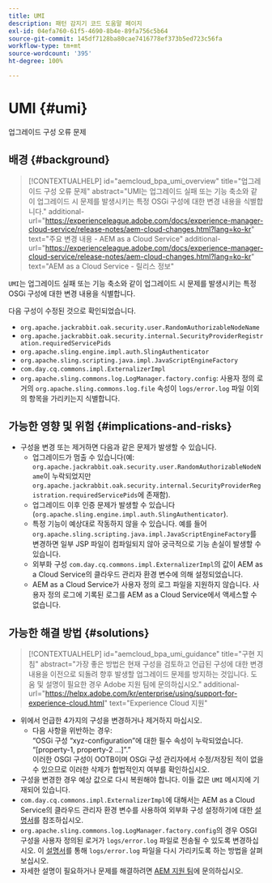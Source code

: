 ```yaml
---
title: UMI
description: 패턴 감지기 코드 도움말 페이지
exl-id: 04efa760-61f5-4690-8b4e-89fa756c5b64
source-git-commit: 145df7128ba80cae7416778ef373b5ed723c56fa
workflow-type: tm+mt
source-wordcount: '395'
ht-degree: 100%

---
```


# UMI {#umi}

업그레이드 구성 오류 문제

## 배경 {#background}

>[!CONTEXTUALHELP]
>id="aemcloud_bpa_umi_overview"
>title="업그레이드 구성 오류 문제"
>abstract="UMI는 업그레이드 실패 또는 기능 축소와 같이 업그레이드 시 문제를 발생시키는 특정 OSGi 구성에 대한 변경 내용을 식별합니다."
>additional-url="https://experienceleague.adobe.com/docs/experience-manager-cloud-service/release-notes/aem-cloud-changes.html?lang=ko-kr" text="주요 변경 내용 - AEM as a Cloud Service"
>additional-url="https://experienceleague.adobe.com/docs/experience-manager-cloud-service/release-notes/aem-cloud-changes.html?lang=ko-kr" text="AEM as a Cloud Service - 릴리스 정보"

`UMI`는 업그레이드 실패 또는 기능 축소와 같이 업그레이드 시 문제를 발생시키는 특정 OSGi 구성에 대한 변경 내용을 식별합니다.

다음 구성이 수정된 것으로 확인되었습니다.
* `org.apache.jackrabbit.oak.security.user.RandomAuthorizableNodeName`
* `org.apache.jackrabbit.oak.security.internal.SecurityProviderRegistration.requiredServicePids`
* `org.apache.sling.engine.impl.auth.SlingAuthenticator`
* `org.apache.sling.scripting.java.impl.JavaScriptEngineFactory`
* `com.day.cq.commons.impl.ExternalizerImpl`
* `org.apache.sling.commons.log.LogManager.factory.config`: 사용자 정의 로거의 `org.apache.sling.commons.log.file` 속성이 `logs/error.log` 파일 이외의 항목을 가리키는지 식별합니다.

## 가능한 영향 및 위험 {#implications-and-risks}

* 구성을 변경 또는 제거하면 다음과 같은 문제가 발생할 수 있습니다.
   * 업그레이드가 멈출 수 있습니다(예: `org.apache.jackrabbit.oak.security.user.RandomAuthorizableNodeName`이 누락되었지만 `org.apache.jackrabbit.oak.security.internal.SecurityProviderRegistration.requiredServicePids`에 존재함).
   * 업그레이드 이후 인증 문제가 발생할 수 있습니다(`org.apache.sling.engine.impl.auth.SlingAuthenticator`).
   * 특정 기능이 예상대로 작동하지 않을 수 있습니다. 예를 들어 `org.apache.sling.scripting.java.impl.JavaScriptEngineFactory`를 변경하면 일부 JSP 파일이 컴파일되지 않아 궁극적으로 기능 손실이 발생할 수 있습니다.
   * 외부화 구성 `com.day.cq.commons.impl.ExternalizerImpl`의 값이 AEM as a Cloud Service의 클라우드 관리자 환경 변수에 의해 설정되었습니다.
   * AEM as a Cloud Service가 사용자 정의 로그 파일을 지원하지 않습니다. 사용자 정의 로그에 기록된 로그를 AEM as a Cloud Service에서 액세스할 수 없습니다.

## 가능한 해결 방법 {#solutions}

>[!CONTEXTUALHELP]
>id="aemcloud_bpa_umi_guidance"
>title="구현 지침"
>abstract="가장 좋은 방법은 현재 구성을 검토하고 언급된 구성에 대한 변경 내용을 이전으로 되돌려 향후 발생할 업그레이드 문제를 방지하는 것입니다. 도움 및 설명이 필요한 경우 Adobe 지원 팀에 문의하십시오."
>additional-url="https://helpx.adobe.com/kr/enterprise/using/support-for-experience-cloud.html" text="Experience Cloud 지원"

* 위에서 언급한 4가지의 구성을 변경하거나 제거하지 마십시오.
   * 다음 사항을 위반하는 경우:\
      “OSGi 구성 “xyz-configuration”에 대한 필수 속성이 누락되었습니다. “[property-1, property-2 ...]”.”\
      이러한 OSGI 구성이 OOTB이며 OSGi 구성 관리자에서 수정/저장된 적이 없을 수 있으므로 이러한 삭제가 합법적인지 여부를 확인하십시오.
* 구성을 변경한 경우 예상 값으로 다시 복원해야 합니다. 이들 값은 `UMI` 메시지에 기재되어 있습니다.
* `com.day.cq.commons.impl.ExternalizerImpl`에 대해서는 AEM as a Cloud Service의 클라우드 관리자 환경 변수를 사용하여 외부화 구성 설정하기에 대한 [설명서](https://experienceleague.adobe.com/docs/experience-manager-cloud-service/implementing/developer-tools/externalizer.html?lang=en)를 참조하십시오.
* `org.apache.sling.commons.log.LogManager.factory.config`의 경우 OSGI 구성을 사용자 정의된 로거가 `logs/error.log` 파일로 전송될 수 있도록 변경하십시오. 이 [설명서](https://experienceleague.adobe.com/docs/experience-manager-learn/cloud-service/debugging/debugging-aem-as-a-cloud-service/logs.html)를 통해 `logs/error.log` 파일을 다시 가리키도록 하는 방법을 살펴보십시오.
* 자세한 설명이 필요하거나 문제를 해결하려면 [AEM 지원 팀](https://helpx.adobe.com/kr/enterprise/using/support-for-experience-cloud.html)에 문의하십시오.
